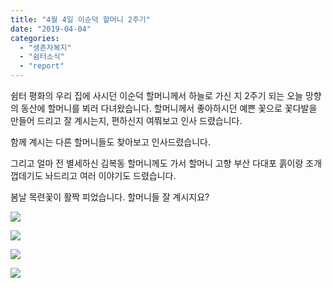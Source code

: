 ```yaml
---
title: "4월 4일 이순덕 할머니 2주기"
date: "2019-04-04"
categories: 
  - "생존자복지"
  - "쉼터소식"
  - "report"
---
```


쉼터 평화의 우리 집에 사시던 이순덕 할머니께서 하늘로 가신 지 2주기 되는 오늘 망향의 동산에 할머니를 뵈러 다녀왔습니다. 할머니께서 좋아하시던 예쁜 꽃으로 꽃다발을 만들어 드리고 잘 계시는지, 편하신지 여쭤보고 인사 드렸습니다.

함께 계시는 다른 할머니들도 찾아보고 인사드렸습니다.

그리고 얼마 전 별세하신 김복동 할머니께도 가서 할머니 고향 부산 다대포 흙이랑 조개껍데기도 놔드리고 여러 이야기도 드렸습니다.

봄날 목련꽃이 활짝 피었습니다. 할머니들 잘 계시지요?

![](https://r2.womenandwar.net/2019/04/20190404_134537-1-1024x768.jpg)

![](https://r2.womenandwar.net/2019/04/20190404_134543-4-768x1024.jpg)

![](https://r2.womenandwar.net/2019/04/20190404_135621-3-768x1024.jpg)

![](https://r2.womenandwar.net/2019/04/20190404_140229-2-768x1024.jpg)
